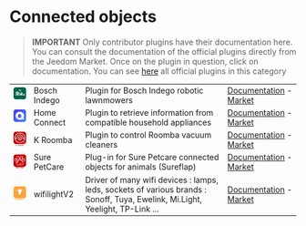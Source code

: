 
# Connected objects


>**IMPORTANT**
>Only contributor plugins have their documentation here. You can consult the documentation of the official plugins directly from the Jeedom Market. Once on the plugin in question, click on documentation.
>You can see [here](https://market.jeedom.com/index.php?v=d&p=market&type=plugin&categorie=devicecommunication) all official plugins in this category


| | | | |
|--- | --- | --- | ---|
|<img src="BoschIndego/BoschIndego_icon.png" class="pluginLogo" width="100" />|Bosch Indego|Plugin for Bosch Indego robotic lawnmowers|[Documentation](https://jpty.github.io/jeedom/plugins/BoschIndego/en_US/index.html) - [Market](https://market.jeedom.com/index.php?v=d&p=market_display&id=3937)|
|<img src="homeconnect/homeconnect_icon.png" class="pluginLogo" width="100" />|Home Connect|Plugin to retrieve information from compatible household appliances|[Documentation](https://jmvedrine.github.io/homeconnect/en_US/) - [Market](https://market.jeedom.com/index.php?v=d&p=market_display&id=3894)|
|<img src="kroomba/kroomba_icon.png" class="pluginLogo" width="100" />|K Roomba|Plugin to control Roomba vacuum cleaners|[Documentation](https://jmvedrine.github.io/kroomba/en_US/) - [Market](https://market.jeedom.com/index.php?v=d&p=market_display&id=2776)|
|<img src="surepetcare/surepetcare_icon.png" class="pluginLogo" width="100" />|Sure PetCare|Plug-in for Sure Petcare connected objects for animals (Sureflap)|[Documentation](https://jmvedrine.github.io/jeedom-surepetcare/en_US/) - [Market](https://market.jeedom.com/index.php?v=d&p=market_display&id=3718)|
|<img src="wifilightV2/wifilightV2_icon.png" class="pluginLogo" width="100" />|wifilightV2|Driver of many wifi devices : lamps, leds, sockets of various brands : Sonoff, Tuya, Ewelink, Mi.Light, Yeelight, TP-Link ... |[Documentation](https://bcaro.github.io/wifilightV2-doc/en_US/) - [Market](https://market.jeedom.com/index.php?v=d&p=market_display&id=2793)|
